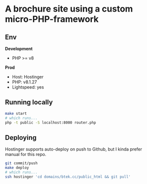 # A brochure site using a custom micro-PHP-framework

## Env

**Development**
- PHP >= v8

**Prod**
- Host: Hostinger
- PHP: v8.1.27
- Lightspeed: yes

## Running locally

```sh
make start
# which runs...
php -t public -S localhost:8000 router.php
```

## Deploying

Hostinger supports auto-deploy on push to Github, but I kinda prefer manual for this repo.

```sh
git commit/push
make deploy
# which runs...
ssh hostinger 'cd domains/btek.cc/public_html && git pull'
```


